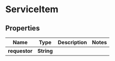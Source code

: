 
# ServiceItem

## Properties
Name | Type | Description | Notes
------------ | ------------- | ------------- | -------------
**requestor** | **String** |  | 



